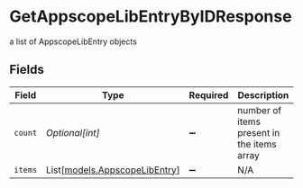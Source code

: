 # GetAppscopeLibEntryByIDResponse

a list of AppscopeLibEntry objects


## Fields

| Field                                                          | Type                                                           | Required                                                       | Description                                                    |
| -------------------------------------------------------------- | -------------------------------------------------------------- | -------------------------------------------------------------- | -------------------------------------------------------------- |
| `count`                                                        | *Optional[int]*                                                | :heavy_minus_sign:                                             | number of items present in the items array                     |
| `items`                                                        | List[[models.AppscopeLibEntry](../models/appscopelibentry.md)] | :heavy_minus_sign:                                             | N/A                                                            |